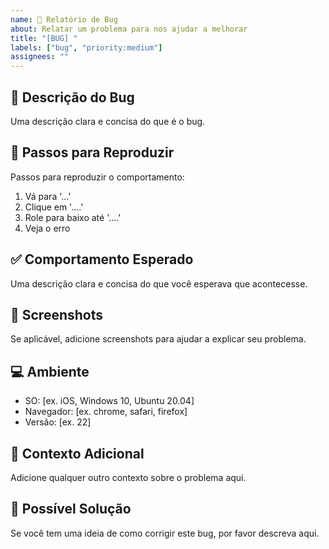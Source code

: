 ```yaml
---
name: 🐛 Relatório de Bug
about: Relatar um problema para nos ajudar a melhorar
title: "[BUG] "
labels: ["bug", "priority:medium"]
assignees: ""
---
```


## 🐛 Descrição do Bug
Uma descrição clara e concisa do que é o bug.

## 🔄 Passos para Reproduzir
Passos para reproduzir o comportamento:
1. Vá para '...'
2. Clique em '....'
3. Role para baixo até '....'
4. Veja o erro

## ✅ Comportamento Esperado
Uma descrição clara e concisa do que você esperava que acontecesse.

## 📸 Screenshots
Se aplicável, adicione screenshots para ajudar a explicar seu problema.

## 💻 Ambiente
- SO: [ex. iOS, Windows 10, Ubuntu 20.04]
- Navegador: [ex. chrome, safari, firefox]
- Versão: [ex. 22]

## 📝 Contexto Adicional
Adicione qualquer outro contexto sobre o problema aqui.

## 🔧 Possível Solução
Se você tem uma ideia de como corrigir este bug, por favor descreva aqui.